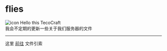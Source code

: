 # flies
![icon](icon.png)
Hello this TecoCraft<br/>
我会不定期的更新一些关于我们服务器的文件

-----
这里 [前往](index.md) 文件引索

